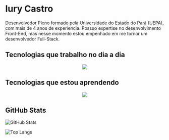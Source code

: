
# Iury Castro

Desenvolvedor Pleno formado pela Universidade do Estado do Pará (UEPA), com mais de 4 anos de experiencia. Possuo expertise no desenvolvimento Front-End, mas nesse momento estou empenhado em me tornar um desenvolvedor Full-Stack.

## Tecnologias que trabalho no dia a dia
<p align="center">
  <a href="https://skillicons.dev">
    <img src="https://skillicons.dev/icons?i=git,gitlab,angular,js,ts,azure,maven" />
  </a>
</p>

## Tecnologias que estou aprendendo
<p align="center">
  <a href="https://skillicons.dev">
    <img src="https://skillicons.dev/icons?i=spring,java,aws,react,graphql" />
  </a>
</p>

## GitHub Stats
![GitHub Stats](https://github-readme-stats.vercel.app/api?username=iurydev&theme=transparent&bg_color=000&border_color=30A3DC&show_icons=true&icon_color=30A3DC&title_color=E94D5F&text_color=FFF)

![Top Langs](https://github-readme-stats-git-masterrstaa-rickstaa.vercel.app/api/top-langs/?username=Ismagold67&bg_color=000&border_color=30A3DC&title_color=E94D5F&text_color=FFF&)